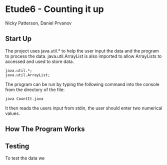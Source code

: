 # Etude6 - Counting it up
Nicky Patterson, Daniel Prvanov

## Start Up

The project uses java.util.* to help the user input the data and the program to process the data. java.util.ArrayList is also imported to allow ArrayLists to accessed and used to store data.

```
java.util.*;
java.util.ArrayList;
```

The program can be run by typing the following command into the console from the directory of the file:

```
java CountIt.java
```
It then reads the users input from stdin, the user should enter two numerical values.

## How The Program Works


## Testing

To test the data we 
